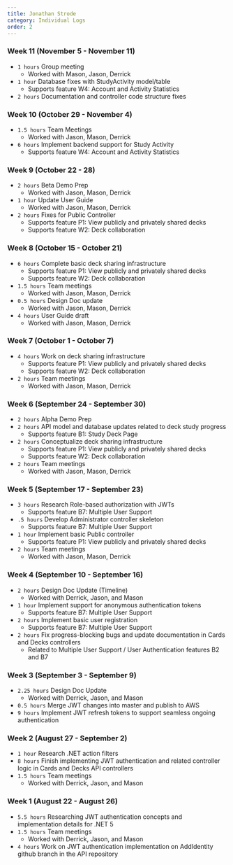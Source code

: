 ```yaml
---
title: Jonathan Strode
category: Individual Logs
order: 2
---
```


### Week 11 (November 5 - November 11)
- `1 hours` Group meeting
  - Worked with Mason, Jason, Derrick
- `1 hour` Database fixes with StudyActivity model/table
  - Supports feature W4: Account and Activity Statistics
- `2 hours` Documentation and controller code structure fixes

### Week 10 (October 29 - November 4)
  - `1.5 hours` Team Meetings
    - Worked with Jason, Mason, Derrick
  - `6 hours` Implement backend support for Study Activity
    - Supports feature W4: Account and Activity Statistics

### Week 9 (October 22 - 28)
  - `2 hours` Beta Demo Prep
    - Worked with Jason, Mason, Derrick
  - `1 hour` Update User Guide
    - Worked with Jason, Mason, Derrick
  - `2 hours` Fixes for Public Controller
    - Supports feature P1: View publicly and privately shared decks
    - Supports feature W2: Deck collaboration

### Week 8 (October 15 - October 21)
  - `6 hours` Complete basic deck sharing infrastructure
    - Supports feature P1: View publicly and privately shared decks
    - Supports feature W2: Deck collaboration
  - `1.5 hours` Team meetings
    - Worked with Jason, Mason, Derrick
  - `0.5 hours` Design Doc update
    - Worked with Jason, Mason, Derrick
  - `4 hours` User Guide draft
    - Worked with Jason, Mason, Derrick

### Week 7 (October 1 - October 7)
  - `4 hours` Work on deck sharing infrastructure
    - Supports feature P1: View publicly and privately shared decks
    - Supports feature W2: Deck collaboration
  - `2 hours` Team meetings
    - Worked with Jason, Mason, Derrick

### Week 6 (September 24 - September 30)
  - `2 hours` Alpha Demo Prep
  - `2 hours` API model and database updates related to deck study progress
    - Supports feature B1: Study Deck Page
  - `2 hours` Conceptualize deck sharing infrastructure
    - Supports feature P1: View publicly and privately shared decks
    - Supports feature W2: Deck collaboration
  - `2 hours` Team meetings
    - Worked with Jason, Mason, Derrick

### Week 5 (September 17 - September 23)
  - `3 hours` Research Role-based authorization with JWTs
    - Supports feature B7: Multiple User Support
  - `.5 hours` Develop Administrator controller skeleton
    - Supports feature B7: Multiple User Support
  - `1 hour` Implement basic Public controller
    - Supports feature P1: View publicly and privately shared decks
  - `2 hours` Team meetings
    - Worked with Jason, Mason, Derrick

### Week 4 (September 10 - September 16)
  - `2 hours` Design Doc Update (Timeline)
    - Worked with Derrick, Jason, and Mason
  - `1 hour` Implement support for anonymous authentication tokens
    - Supports feature B7: Multiple User Support
  - `2 hours` Implement basic user registration
    - Supports feature B7: Multiple User Support
  - `2 hours` Fix progress-blocking bugs and update documentation in Cards and Decks controllers
    - Related to Multiple User Support / User Authentication features B2 and B7

### Week 3 (September 3 - September 9)
  - `2.25 hours` Design Doc Update
    - Worked with Derrick, Jason, and Mason
  - `0.5 hours` Merge JWT changes into master and publish to AWS
  - `9 hours` Implement JWT refresh tokens to support seamless ongoing authentication
  
### Week 2 (August 27 - September 2)
  - `1 hour` Research .NET action filters
  - `8 hours` Finish implementing JWT authentication and related controller logic in Cards and Decks API controllers
  - `1.5 hours` Team meetings
    - Worked with Derrick, Jason, and Mason

### Week 1 (August 22 - August 26)
  - `5.5 hours` Researching JWT authentication concepts and implementation details for .NET 5
  - `1.5 hours` Team meetings
    - Worked with Derrick, Jason, and Mason
  - `4 hours` Work on JWT authentication implementation on AddIdentity github branch in the API repository


